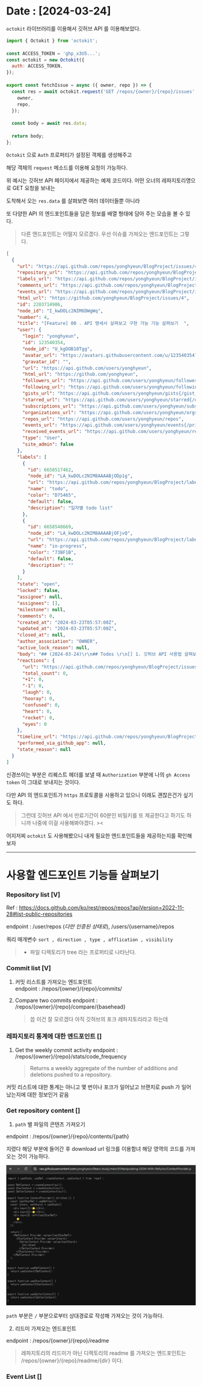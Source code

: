 # Date : [2024-03-24]

`octokit` 라이브러리를 이용해서 깃허브 API 를 이용해보았다.

```js
import { Octokit } from 'octokit';

const ACCESS_TOKEN = 'ghp_x3U5...';
const octokit = new Octokit({
  auth: ACCESS_TOKEN,
});

export const fetchIssue = async ({ owner, repo }) => {
  const res = await octokit.request('GET /repos/{owner}/{repo}/issues', {
    owner,
    repo,
  });

  const body = await res.data;

  return body;
};
```

`Octokit` 으로 `Auth` 프로퍼티가 설정된 객체를 생성해주고

해당 객체의 `request` 메소드를 이용해 요청이 가능하다.

위 예시는 깃허브 API 페이지에서 제공하는 예제 코드이다. 어떤 오너의 레파지토리명으로 GET 요청을 보내는

도착해서 오는 `res.data` 를 살펴보면 여러 데이터들뿐 아니라

또 다양한 API 의 엔드포인트들을 담은 정보를 배열 형태에 담아 주는 모습을 볼 수 있다.

> 다른 엔드포인트는 어떨지 모르겠다. 우선 이슈를 가져오는 엔드포인트는 그렇다.

```json
[
  {
    "url": "https://api.github.com/repos/yonghyeun/BlogProject/issues/4",
    "repository_url": "https://api.github.com/repos/yonghyeun/BlogProject",
    "labels_url": "https://api.github.com/repos/yonghyeun/BlogProject/issues/4/labels{/name}",
    "comments_url": "https://api.github.com/repos/yonghyeun/BlogProject/issues/4/comments",
    "events_url": "https://api.github.com/repos/yonghyeun/BlogProject/issues/4/events",
    "html_url": "https://github.com/yonghyeun/BlogProject/issues/4",
    "id": 2203714986,
    "node_id": "I_kwDOLc2NIM6DWgWq",
    "number": 4,
    "title": "[Feature] 00 . API 명세서 살펴보고 구현 가능 기능 살펴보기  ",
    "user": {
      "login": "yonghyeun",
      "id": 123540354,
      "node_id": "U_kgDOB10Tgg",
      "avatar_url": "https://avatars.githubusercontent.com/u/123540354?v=4",
      "gravatar_id": "",
      "url": "https://api.github.com/users/yonghyeun",
      "html_url": "https://github.com/yonghyeun",
      "followers_url": "https://api.github.com/users/yonghyeun/followers",
      "following_url": "https://api.github.com/users/yonghyeun/following{/other_user}",
      "gists_url": "https://api.github.com/users/yonghyeun/gists{/gist_id}",
      "starred_url": "https://api.github.com/users/yonghyeun/starred{/owner}{/repo}",
      "subscriptions_url": "https://api.github.com/users/yonghyeun/subscriptions",
      "organizations_url": "https://api.github.com/users/yonghyeun/orgs",
      "repos_url": "https://api.github.com/users/yonghyeun/repos",
      "events_url": "https://api.github.com/users/yonghyeun/events{/privacy}",
      "received_events_url": "https://api.github.com/users/yonghyeun/received_events",
      "type": "User",
      "site_admin": false
    },
    "labels": [
      {
        "id": 6658517462,
        "node_id": "LA_kwDOLc2NIM8AAAABjODp1g",
        "url": "https://api.github.com/repos/yonghyeun/BlogProject/labels/todo",
        "name": "todo",
        "color": "D75465",
        "default": false,
        "description": "일자별 todo list"
      },
      {
        "id": 6658548669,
        "node_id": "LA_kwDOLc2NIM8AAAABjOFjvQ",
        "url": "https://api.github.com/repos/yonghyeun/BlogProject/labels/in-progress",
        "name": "in-progress",
        "color": "73BF1B",
        "default": false,
        "description": ""
      }
    ],
    "state": "open",
    "locked": false,
    "assignee": null,
    "assignees": [],
    "milestone": null,
    "comments": 0,
    "created_at": "2024-03-23T05:57:00Z",
    "updated_at": "2024-03-23T05:57:00Z",
    "closed_at": null,
    "author_association": "OWNER",
    "active_lock_reason": null,
    "body": "## (2024-03-24)\r\n## Todos \r\n[] 1. 깃허브 API 사용법 살펴보기 \r\n[] 2. 깃허브 API 명세서 살펴보고 구현 가능 기능 살펴보기\r\n\r\n## Reference\r\n\r\n## [Post link (Optional)]\r\n",
    "reactions": {
      "url": "https://api.github.com/repos/yonghyeun/BlogProject/issues/4/reactions",
      "total_count": 0,
      "+1": 0,
      "-1": 0,
      "laugh": 0,
      "hooray": 0,
      "confused": 0,
      "heart": 0,
      "rocket": 0,
      "eyes": 0
    },
    "timeline_url": "https://api.github.com/repos/yonghyeun/BlogProject/issues/4/timeline",
    "performed_via_github_app": null,
    "state_reason": null
  }
]
```

신경쓰이는 부분은 리퀘스트 헤더를 보낼 때 `Authorization` 부분에 나의 `gh Access token` 이 그대로 보내지는 것이다.

다만 API 의 엔드포인트가 `https` 프로토콜을 사용하고 있으니 이래도 괜찮은건가 싶기도 하다.

> 그런데 깃허브 API 에서 만료기간이 60분인 비밀키를 또 제공한다고 하기도 하니까 나중에 이걸 사용해봐야겠다. ><

어지저찌 `octokit` 도 사용해봤으니 내게 필요한 엔드포인트들을 제공하는지를 확인해보자

---

# 사용할 엔드포인트 기능들 살펴보기

### Repository list [V]

Ref : https://docs.github.com/ko/rest/repos/repos?apiVersion=2022-11-28#list-public-repositories

endpoint : /user/repos (_다만 인증된 상태로_), /users/{username}/repos

쿼리 매개변수 `sort , direction , type , afflication , visibility`

> - 파일 디렉토리가 tree 라는 프로퍼티로 나타난다.

### Commit list [V]

1. 커밋 리스트를 가져오는 엔드포인트  
   endpoint : /repos/{owner}/{repo}/commits/

2. Compare two commits
   endpoint : /repos/{owner}/{repo}/compare/{basehead}
   > 씁 이건 잘 모르겠다 아직 깃허브의 포크 레파지토리라고 하는데

### 레파지토리 통계에 대한 엔드포인트 []

1. Get the weekly commit activity
   endpoint : /repos/{owner}/{repo}/stats/code_frequency
   > Returns a weekly aggregate of the number of additions and deletions pushed to a repository.

커밋 리스트에 대한 통계는 아니고 몇 번이나 포크가 일어났고 브랜치로 push 가 일어났는지에 대한 정보인거 같음

### Get repository content []

1. `path` 별 파일의 콘텐츠 가져오기

endpoint : /repos/{owner}/{repo}/contents/{path}

지렸다 해당 부분에 들어간 후 download url 링크를 이용함녀 해당 영역의 코드를 가져오는 것이 가능하다.

![alt text](image-1.png)

`path` 부분은 `/` 부분으로부터 상대경로로 작성해 가져오는 것이 가능하다.

2. 리드미 가져오는 엔드포인트

endpoint : /repos/{owner}/{repo}/readme

> 레파지토리의 리드미가 아닌 디렉토리의 readme 를 가져오는 엔드포인트는
> /repos/{owner}/{repo}/readme/{dir} 이다.

### Event List []
